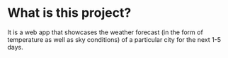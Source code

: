 # What is this project?
It is a web app that showcases the weather forecast (in the form of temperature as well as sky conditions) of a particular city for the next 1-5 days.